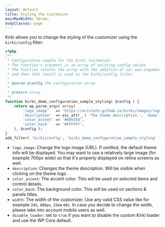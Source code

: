 ```yaml
---
layout: default
title: Styling the Customizer
mainMaxWidth: 50rem;
bodyClasses: page
---
```


Kirki allows you to change the styling of the customizer using the `kirki/config` filter:

```php
<?php
/**
 * Configuration sample for the Kirki Customizer.
 * The function's argument is an array of existing config values
 * The function returns the array with the addition of our own arguments
 * and then that result is used in the kirki/config filter
 *
 * @param $config the configuration array
 *
 * @return array
 */
function kirki_demo_configuration_sample_styling( $config ) {
	return wp_parse_args( array(
		'logo_image'   => 'https://aristath.github.io/kirki/images/logo.png',
		'description'  => esc_attr__( 'The theme description.', 'doma' ),
		'color_accent' => '#0091EA',
		'color_back'   => '#FFFFFF',
	), $config );
}
add_filter( 'kirki/config', 'kirki_demo_configuration_sample_styling' );
```

* `logo_image`: Change the logo image (URL). If omitted, the default theme info will be displayed. You may want to use a relatively large image (for example 700px wide) so that it's properly displayed on retina screens as well.
* `description`: Changes the theme description. Will be visible when clicking on the theme logo.
* `color_accent`: The accent color. This will be used on selected items and control details.
* `color_back`: The background color. This will be used on sections & panels titles.
* `width`: The width of the customizer. Use any valid CSS value like for example `24%`, `400px`, `25em` etc. In case you decide to change the width, please take into account mobile users as well.
* `disable_loader`: set to `true` if you want to disable the custom Kirki loader and use the WP Core default.
